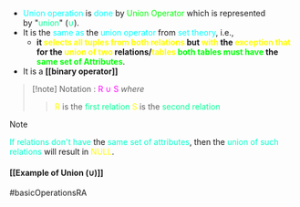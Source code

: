 - <span style="color:#00ffff">Union operation</span> is <span style="color:#00ffff">done</span> by <span style="color:#01ff07">Union Operator</span> which is represented by "<span style="color:#00ff96">union</span>" (<span style="color:#00ff96">∪</span>).
- It is the <span style="color:#00ffff">same as</span> the <span style="color:#00ffff">union operator</span> from <span style="color:#00ffff">set theory</span>, i.e.,
	- **it <span style="color:#fffd01">selects all tuples from both relations</span> but <span style="color:#fffd01">with</span> the <span style="color:#fffd01">exception</span> <span style="color:#fffd01">that</span> for the <span style="color:#fffd01">union of two</span> relations/<span style="color:#fffd01">tables</span> <span style="color:#01ff07">both tables</span> <span style="color:#01ff07">must have</span> the <span style="color:#01ff07">same set of Attributes</span>**.
- It is a **[[binary operator]]**

>[!note] Notation : <span style="color:#ff00ff">R ∪ S</span>
>*where*
>><span style="color:#fffd01">R</span> is the <span style="color:#00ff96">first relation</span>
>><span style="color:#fffd01">S</span> is the <span style="color:#00ff96">second relation</span>

>[!note] 
><span style="color:#00ffcc">If relations don't have</span> the <span style="color:#00ffcc">same set of attributes</span>, then the <span style="color:#00ffcc">union of such relations</span> will result in <span style="color:#fffd01">NULL</span>.

#### [[Example of Union (∪)]]

#basicOperationsRA